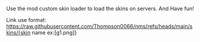 Use the mod custom skin loader to load the skins on servers.
And Have fun!

Link use format: https://raw.githubusercontent.com/Thompson0066/nms/refs/heads/main/skins/{skin name ex:[g1.png]}
